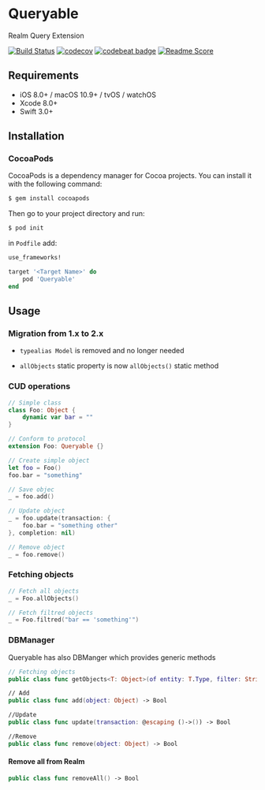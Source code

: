 # Queryable
Realm Query Extension

[![Build Status](https://travis-ci.org/quver/Queryable.svg?branch=master)](https://travis-ci.org/quver/Queryable)
[![codecov](https://codecov.io/gh/quver/Queryable/branch/master/graph/badge.svg)](https://codecov.io/gh/quver/Queryable)
[![codebeat badge](https://codebeat.co/badges/b3ce6404-16e5-448e-9445-eaa20ab51461)](https://codebeat.co/projects/github-com-quver-queryable)
[![Readme Score](http://readme-score-api.herokuapp.com/score.svg?url=https://github.com/quver/queryable)](http://clayallsopp.github.io/readme-score?url=https://github.com/quver/queryable)

## Requirements

* iOS 8.0+ / macOS 10.9+ / tvOS / watchOS
* Xcode 8.0+
* Swift 3.0+

## Installation

### CocoaPods

CocoaPods is a dependency manager for Cocoa projects. You can install it with the following command:

```bash
$ gem install cocoapods
```

Then go to your project directory and run:

```bash
$ pod init
```

in `Podfile` add:

```ruby
use_frameworks!

target '<Target Name>' do
    pod 'Queryable'
end
```

## Usage

### Migration from 1.x to 2.x
* `typealias Model` is removed and no longer needed

* `allObjects` static property is now `allObjects()` static method

### CUD operations

```swift
// Simple class
class Foo: Object {
	dynamic var bar = ""
}

// Conform to protocol
extension Foo: Queryable {}

// Create simple object
let foo = Foo()
foo.bar = "something"

// Save objec
_ = foo.add()

// Update object
_ = foo.update(transaction: {
    foo.bar = "something other"
}, completion: nil)

// Remove object
_ = foo.remove()
```

### Fetching objects

```swift
// Fetch all objects
_ = Foo.allObjects()

// Fetch filtred objects
_ = Foo.filtred("bar == 'something'")
```

### DBManager

Queryable has also DBManger which provides generic methods

```swift
// Fetching objects
public class func getObjects<T: Object>(of entity: T.Type, filter: String? = nil) -> [T]

// Add
public class func add(object: Object) -> Bool

//Update
public class func update(transaction: @escaping ()->()) -> Bool

//Remove
public class func remove(object: Object) -> Bool
```

#### Remove all from Realm

```swift
public class func removeAll() -> Bool
```
